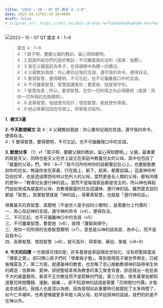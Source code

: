 ```yaml
---
title: "2023 – 10 – 07 QT 箴言 4：1~9"
date: 2025-04-12T02:10:16+0800
draft: false
# original_url: https://cmtc.tw/2023-10-07qt-%e7%ae%b4%e8%a8%80-4%ef%bc%9a19
---
```


![2023 – 10 – 07 QT  箴言 4：1\~9](/images/qt.jpg  "2023 – 10 – 07 QT  箴言 4：1\~9")

> 箴言 4：1\~9  
> 4：1 眾子啊，要聽父親的教訓，留心得知聰明。  
> 4：2 因我所給你們的是好教訓；不可離棄我的法則（或譯：指教）。  
> 4：3 我在父親面前為孝子，在母親眼中為獨一的嬌兒。  
> 4：4 父親教訓我說：你心要存記我的言語，遵守我的命令，便得存活。  
> 4：5 要得智慧，要得聰明，不可忘記，也不可偏離我口中的言語。  
> 4：6 不可離棄智慧，智慧就護衛你；要愛她，她就保守你。  
> 4：7 智慧為首；所以，要得智慧。在你一切所得之內必得聰明（或譯：用你一切所得的去換聰明）。  
> 4：8 高舉智慧，她就使你高升；懷抱智慧，她就使你尊榮。  
> 4：9 她必將華冠加在你頭上，把榮冕交給你。

**1.  經文3遍**

**2. 今天默想經文**
箴 4：4 父親教訓我說：你心要存記我的言語，遵守我的命令，便得存活。  
4：5 要得智慧，要得聰明，不可忘記，也不可偏離我口中的言語。

**3. 默想分享**
（1）v1「眾子啊，要聽父親的教訓，留心得知聰明。」父親，最重要的就是天父，同時也是天父在世上設立在家庭中教養兒女的父母，其中也包括了「屬靈的父母」們。申6：6\~7「我今日所吩咐你的話都要記在心上，也要殷勤教訓你的兒女。無論你坐在家裏，行在路上，躺下，起來，都要談論。」這是神吩咐亞伯拉罕，也是透過摩西吩咐以色列人的父母，當然更是全人類的父母，都有同樣的使命—「教導兒女遵行神的話」。當然不是每個家庭都是信主的，所以神也興起門徒起來成為屬靈的父母，去教導屬靈的兒女認識神、遵行神的話。雖然箴言談的都是「智慧」，其實智慧就是「神的話」，得著真智慧，也就是「遵行神的話」。

得著屬天的真智慧、真聰明（不是世人耍手段的小聰明），是需要付上代價的：  
一、用心存記神的言語，遵守神的命令（v4），便得存活。  
二、不可忘記，也不可偏離神口中的言語（v5）  
三、不可離棄智慧，要愛她（v6），就得「護衛與保守」  
三、用你一切所得的去換智慧聰明（v7），意思是以神的話為首、為中心，而不是自我中心  
四、高舉智慧、懷抱智慧（v8），就可高升、得尊榮、華冠、榮冕（v8\~9）

**4. 今天的回應**
一方面很可惜的是，許多基督徒家庭隨從世俗化，沒有把聖經當成「傳家之寶」，卻只關心孩子們的「學業與才藝」，等到發現孩子被世界帶走，已經後悔莫及了。第二方面，就連屬神的教會，也忽略了忠心推動教導神的話帶來生命的建造：信靠神、愛神，卻把聖經拿來為教會的事工聚會背書，卻造就出一批批長不大的屬靈嬰孩，甚至不乏宗教徒而不是耶穌的門徒。第三方面，很多基督徒都知道要花時間賺錢、運動、娛樂…，卻不知道神的話語是需要「花時間付代價」才能追求成長的。我個人也是深以為撼，因為發現如此重要時已經蹉跎了太多時間了，如今亡羊補牢，也希望喚醒更多年輕人與父母，趁早投資神的話語，我們的好處不在神以外。
